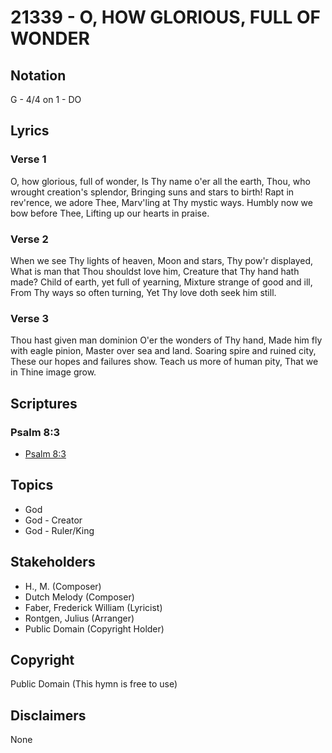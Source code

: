 # 21339 - O, HOW GLORIOUS, FULL OF WONDER

## Notation

G - 4/4 on 1 - DO

## Lyrics

### Verse 1

O, how glorious, full of wonder, Is Thy name o'er all the earth, Thou, who wrought creation's splendor, Bringing suns and stars to birth! Rapt in rev'rence, we adore Thee, Marv'ling at Thy mystic ways.
Humbly now we bow before Thee, Lifting up our hearts in praise.

### Verse 2

When we see Thy lights of heaven, Moon and stars, Thy pow'r displayed, What is man that Thou shouldst love him, Creature that Thy hand hath made? Child of earth, yet full of yearning, Mixture strange of good and ill, From Thy ways so often turning, Yet Thy love doth seek him still.

### Verse 3

Thou hast given man dominion O'er the wonders of Thy hand, Made him fly with eagle pinion, Master over sea and land. Soaring spire and ruined city, These our hopes and failures show. Teach us more of human pity, That we in Thine image grow.


## Scriptures

### Psalm 8:3

- [Psalm 8:3](https://www.biblegateway.com/passage/?search=Psalm%208%3A3)


## Topics

- God
- God - Creator
- God - Ruler/King

## Stakeholders

- H., M. (Composer)
- Dutch Melody (Composer)
- Faber, Frederick William (Lyricist)
- Rontgen, Julius (Arranger)
- Public Domain (Copyright Holder)

## Copyright

Public Domain
(This hymn is free to use)

## Disclaimers

None

